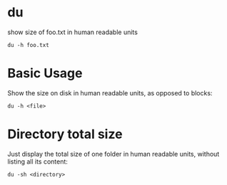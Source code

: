 # du

show size of foo.txt in human readable units

    du -h foo.txt

# Basic Usage

Show the size on disk in human readable units, as opposed to blocks:

    du -h <file>

# Directory total size

Just display the total size of one folder in human readable units,
without listing all its content:

    du -sh <directory>
